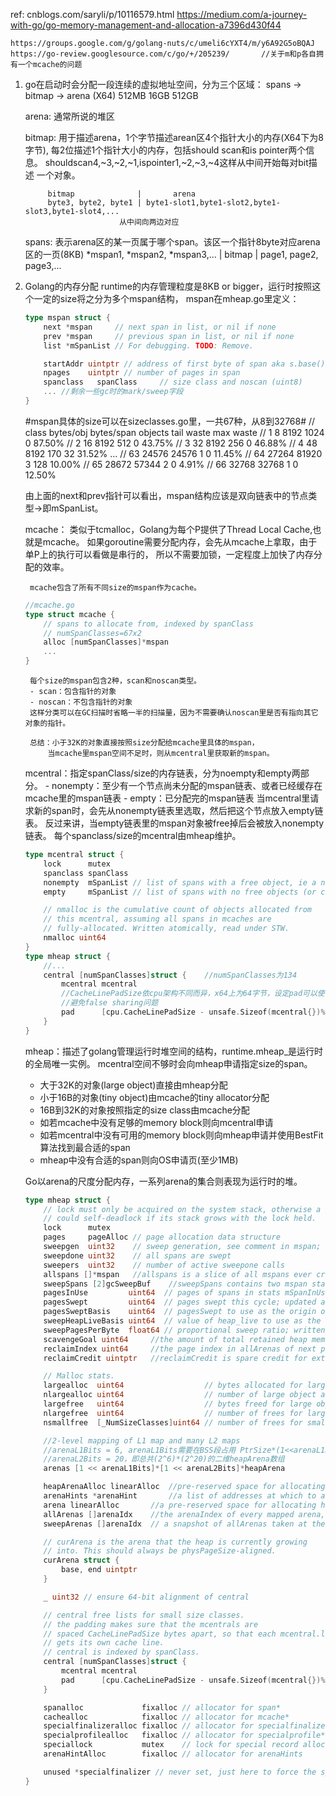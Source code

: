 ref: 
	cnblogs.com/saryli/p/10116579.html
	https://medium.com/a-journey-with-go/go-memory-management-and-allocation-a7396d430f44

	https://groups.google.com/g/golang-nuts/c/umeli6cYXT4/m/y6A92G5oBQAJ
	https://go-review.googlesource.com/c/go/+/205239/		//关于m和p各自拥有一个mcache的问题

1. go在启动时会分配一段连续的虚拟地址空间，分为三个区域：
        spans   ->    bitmap    ->    arena
(X64)   512MB         16GB            512GB

    arena: 通常所说的堆区

    bitmap:  用于描述arena，1个字节描述arean区4个指针大小的内存(X64下为8字节),
            每2位描述1个指针大小的内存，包括should scan和is pointer两个信息。
            shouldscan4,~3,~2,~1,ispointer1,~2,~3,~4这样从中间开始每对bit描述
            一个对象。

            bitmap              |       arena
            byte3, byte2, byte1 | byte1-slot1,byte1-slot2,byte1-slot3,byte1-slot4,...
                            从中间向两边对应
    
    spans:  表示arena区的某一页属于哪个span。该区一个指针8byte对应arena区的一页(8KB)
            *mspan1, *mspan2, *mspan3,... | bitmap | page1, page2, page3,...


2. Golang的内存分配
	runtime的内存管理粒度是8KB or bigger，运行时按照这个一定的size将之分为多个mspan结构，
	mspan在mheap.go里定义：
	```Go
	type mspan struct {
		next *mspan     // next span in list, or nil if none
		prev *mspan     // previous span in list, or nil if none
		list *mSpanList // For debugging. TODO: Remove.

		startAddr uintptr // address of first byte of span aka s.base()
		npages    uintptr // number of pages in span
		spanclass   spanClass     // size class and noscan (uint8)
		... //剩余一些gc时的mark/sweep字段
	}
	```
	#mspan具体的size可以在sizeclasses.go里，一共67种，从8到32768#
	// class  bytes/obj  bytes/span  objects  tail waste  max waste
	//     1          8        8192     1024           0     87.50%
	//     2         16        8192      512           0     43.75%
	//     3         32        8192      256           0     46.88%
	//     4         48        8192      170          32     31.52%
	...
	//    63      24576       24576        1           0     11.45%
	//    64      27264       81920        3         128     10.00%
	//    65      28672       57344        2           0      4.91%
	//    66      32768       32768        1           0     12.50%

	由上面的next和prev指针可以看出，mspan结构应该是双向链表中的节点类型->即mSpanList。
	
	mcache：
		类似于tcmalloc，Golang为每个P提供了Thread Local Cache,也就是mcache。
		如果goroutine需要分配内存，会先从mcache上拿取，由于单P上的执行可以看做是串行的，
		所以不需要加锁，一定程度上加快了内存分配的效率。

		mcache包含了所有不同size的mspan作为cache。

	```Go
	//mcache.go
	type struct mcache {
		// spans to allocate from, indexed by spanClass
		// numSpanClasses=67x2
		alloc [numSpanClasses]*mspan 
		...
	}
	```
		每个size的mspan包含2种，scan和noscan类型。
		- scan：包含指针的对象
		- noscan：不包含指针的对象
		这样分类可以在GC扫描时省略一半的扫描量，因为不需要确认noscan里是否有指向其它对象的指针。

		总结：小于32K的对象直接按照size分配给mcache里具体的mspan，
			当mcache里mspan空间不足时，则从mcentral里获取新的mspan。

	mcentral：指定spanClass/size的内存链表，分为noempty和empty两部分。
		- nonempty：至少有一个节点尚未分配的mspan链表、或者已经缓存在mcache里的mspan链表
		- empty：已分配完的mspan链表
		当mcentral里请求新的span时，会先从nonempty链表里选取，然后把这个节点放入empty链表。
		反过来讲，当empty链表里的mspan对象被free掉后会被放入nonempty链表。
		每个spanclass/size的mcentral由mheap维护。

	```Go
	type mcentral struct {
		lock      mutex
		spanclass spanClass
		nonempty  mSpanList // list of spans with a free object, ie a nonempty free list
		empty     mSpanList // list of spans with no free objects (or cached in an mcache)

		// nmalloc is the cumulative count of objects allocated from
		// this mcentral, assuming all spans in mcaches are
		// fully-allocated. Written atomically, read under STW.
		nmalloc uint64
	}
	type mheap struct {
		//...
		central [numSpanClasses]struct {	//numSpanClasses为134
			mcentral mcentral
			//CacheLinePadSize依cpu架构不同而异，x64上为64字节，设定pad可以使得一次lock的时间内获得cache line
			//避免false sharing问题
			pad      [cpu.CacheLinePadSize - unsafe.Sizeof(mcentral{})%cpu.CacheLinePadSize]byte
		}
	}
	```

	mheap：描述了golang管理运行时堆空间的结构，runtime.mheap_是运行时的全局唯一实例。
	mcentral空间不够时会向mheap申请指定size的span。

	- 大于32K的对象(large object)直接由mheap分配
	- 小于16B的对象(tiny object)由mcache的tiny allocator分配
	- 16B到32K的对象按照指定的size class由mcache分配
	- 如若mcache中没有足够的memory block则向mcentral申请
	- 如若mcentral中没有可用的memory block则向mheap申请并使用BestFit算法找到最合适的span
	- mheap中没有合适的span则向OS申请页(至少1MB)

	Go以arena的尺度分配内存，一系列arena的集合则表现为运行时的堆。

	```Go
	type mheap struct {
		// lock must only be acquired on the system stack, otherwise a g
		// could self-deadlock if its stack grows with the lock held.
		lock      mutex
		pages     pageAlloc // page allocation data structure
		sweepgen  uint32    // sweep generation, see comment in mspan; written during STW
		sweepdone uint32    // all spans are swept
		sweepers  uint32    // number of active sweepone calls
		allspans []*mspan 	//allspans is a slice of all mspans ever created. Each mspan appears exactly once.
		sweepSpans [2]gcSweepBuf 	//sweepSpans contains two mspan stacks: one of swept in-use spans, and one of unswept in-use spans.
		pagesInUse         uint64  // pages of spans in stats mSpanInUse; updated atomically
		pagesSwept         uint64  // pages swept this cycle; updated atomically
		pagesSweptBasis    uint64  // pagesSwept to use as the origin of the sweep ratio; updated atomically
		sweepHeapLiveBasis uint64  // value of heap_live to use as the origin of sweep ratio; written with lock, read without
		sweepPagesPerByte  float64 // proportional sweep ratio; written with lock, read without
		scavengeGoal uint64		//the amount of total retained heap memory(measured by heapRetained) that the runtime will try to maintain by returning memory to the OS.
		reclaimIndex uint64		//the page index in allArenas of next page to reclaim, If this is >= 1<<63, the page reclaimer is done scanning the page marks.
		reclaimCredit uintptr	//reclaimCredit is spare credit for extra pages swept

		// Malloc stats.
		largealloc  uint64                  // bytes allocated for large objects
		nlargealloc uint64                  // number of large object allocations
		largefree   uint64                  // bytes freed for large objects (>maxsmallsize)
		nlargefree  uint64                  // number of frees for large objects (>maxsmallsize)
		nsmallfree  [_NumSizeClasses]uint64 // number of frees for small objects (<=maxsmallsize)

		//2-level mapping of L1 map and many L2 maps
		//arenaL1Bits = 6, arenaL1Bits需要在BSS段占用 PtrSize*(1<<arenaL1Bits)的大小所以不能太大
		//arenaL2Bits = 20，即总共(2^6)*(2^20)的二维heapArena数组
		arenas [1 << arenaL1Bits]*[1 << arenaL2Bits]*heapArena	

		heapArenaAlloc linearAlloc	//pre-reserved space for allocating heapArena objects
		arenaHints *arenaHint		//a list of addresses at which to attempt to add more heap arenas
		arena linearAlloc		//a pre-reserved space for allocating heap arenas(the actual arenas)
		allArenas []arenaIdx 	//the arenaIndex of every mapped arena, can be used to iterate through the address space
		sweepArenas []arenaIdx	// a snapshot of allArenas taken at the beginning of the sweep cycle

		// curArena is the arena that the heap is currently growing
		// into. This should always be physPageSize-aligned.
		curArena struct {
			base, end uintptr
		}

		_ uint32 // ensure 64-bit alignment of central

		// central free lists for small size classes.
		// the padding makes sure that the mcentrals are
		// spaced CacheLinePadSize bytes apart, so that each mcentral.lock
		// gets its own cache line.
		// central is indexed by spanClass.
		central [numSpanClasses]struct {
			mcentral mcentral
			pad      [cpu.CacheLinePadSize - unsafe.Sizeof(mcentral{})%cpu.CacheLinePadSize]byte
		}

		spanalloc             fixalloc // allocator for span*
		cachealloc            fixalloc // allocator for mcache*
		specialfinalizeralloc fixalloc // allocator for specialfinalizer*
		specialprofilealloc   fixalloc // allocator for specialprofile*
		speciallock           mutex    // lock for special record allocators.
		arenaHintAlloc        fixalloc // allocator for arenaHints

		unused *specialfinalizer // never set, just here to force the specialfinalizer type into DWARF
	}
	```


